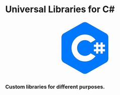 # Universal Libraries for C#

<p align="center">
 <img src="https://github.com/Dmytro-Hryshyn/Universal_Libraries_Csharp/blob/master/Image/C%23.jpg">
</p>



### Custom libraries for different  purposes.
